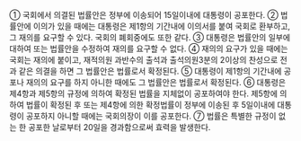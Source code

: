 ① 국회에서 의결된 법률안은 정부에 이송되어 15일이내에 대통령이 공포한다.
② 법률안에 이의가 있을 때에는 대통령은 제1항의 기간내에 이의서를 붙여 국회로 환부하고, 그 재의를 요구할 수 있다. 국회의 폐회중에도 또한 같다.
③ 대통령은 법률안의 일부에 대하여 또는 법률안을 수정하여 재의를 요구할 수 없다.
④ 재의의 요구가 있을 때에는 국회는 재의에 붙이고, 재적의원 과반수의 출석과 출석의원3분의 2이상의 찬성으로 전과 같은 의결을 하면 그 법률안은 법률로서 확정된다.
⑤ 대통령이 제1항의 기간내에 공포나 재의의 요구를 하지 아니한 때에도 그 법률안은 법률로서 확정된다.
⑥ 대통령은 제4항과 제5항의 규정에 의하여 확정된 법률을 지체없이 공포하여야 한다. 제5항에 의하여 법률이 확정된 후 또는 제4항에 의한 확정법률이 정부에 이송된 후 5일이내에 대통령이 공포하지 아니할 때에는 국회의장이 이를 공포한다.
⑦ 법률은 특별한 규정이 없는 한 공포한 날로부터 20일을 경과함으로써 효력을 발생한다.
